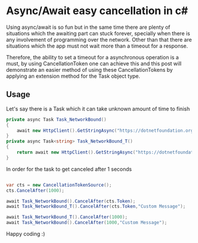 # Async/Await easy cancellation in c#

Using async/await is so fun but in the same time there are plenty of situations which the awaiting part can stuck forever, specially when there is any involvement of programming over the network. Other than that there are situations which the app must not wait more than a timeout for a response. 

Therefore, the ability to set a timeout for a asynchronous operation is a must, by using CancellationToken one can achieve this and this post will demonstrate an easier method of using these CancellationTokens by applying an extension method for the Task object type.
 
## Usage
Let's say there is a Task which it can take unknown amount of time to finish  

```c#
private async Task Task_NetworkBound()
{
    await new HttpClient().GetStringAsync("https://dotnetfoundation.org");
}
private async Task<string> Task_NetworkBound_T()
{
    return await new HttpClient().GetStringAsync("https://dotnetfoundation.org");
}
```
In order for the task to get canceled after 1 seconds 

```c#

var cts = new CancellationTokenSource();
cts.CancelAfter(1000);

await Task_NetworkBound().CancelAfter(cts.Token);
await Task_NetworkBound_T().CancelAfter(cts.Token,"Custom Message");

await Task_NetworkBound_T().CancelAfter(1000);
await Task_NetworkBound().CancelAfter(1000,"Custom Message");
``` 

Happy coding :)
